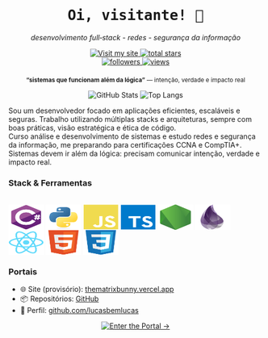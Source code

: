 <!-- MATRIX BUNNY HEADER -->
<h1 align="center" style="font-family: 'Share Tech Mono', monospace;">
  Oi, visitante! 👋
</h1>
<p align="center">
  <em>desenvolvimento full‑stack - redes - segurança da informação</em>
</p>

<!-- PRIMARY CTAs -->
<p align="center">
  <a href="https://the-matrix-bunny.vercel.app/">
    <img alt="Visit my site" title="Visit my site — The Matrix Bunny"
      src="https://img.shields.io/badge/Visit%20my%20site-%2300ff9c?style=for-the-badge&logo=vercel&logoColor=white&labelColor=011010"/>
  </a>
  <a href="https://github.com/the-matrix-bunny?tab=repositories&sort=stargazers">
    <img alt="total stars" title="Total stars on GitHub"
      src="https://custom-icon-badges.demolab.com/github/stars/lucasbemlucas?style=for-the-badge&logo=star&date=120825"/>
  </a>
  <br>
  <a href="https://github.com/the-matrix-bunny?tab=followers">
    <img alt="followers" title="Follow me on GitHub"
      src="https://custom-icon-badges.demolab.com/github/followers/lucasbemlucas?style=for-the-badge&logo=person-add&label=Follow&logoColor=white&date=120825"/>
  </a>
  <a href="https://github.com/the-matrix-bunny/">
    <img alt="views" title="GitHub profile views"
      src="https://komarev.com/ghpvc/?username=lucasbemlucas&style=for-the-badge"/>
  </a>
  <br>
</p>

<!-- MINI TAGLINE -->
<p align="center">
  <sub>
    <strong>“sistemas que funcionam além da lógica”</strong> — intenção, verdade e impacto real
  </sub>
</p>

<!-- STREAK / STATS -->
<p align="center">
  <img src="https://github-readme-stats.vercel.app/api?username=lucasbemlucas&hide_border=true&theme=transparent&date=120825" alt="GitHub Stats"/>
  <img src="https://github-readme-stats.vercel.app/api/top-langs?username=lucasbemlucas&layout=compact&hide_border=true&theme=transparent&date=120825" alt="Top Langs"/>
</p>

<!-- ABOUT -->
<p align="left">
Sou um desenvolvedor focado em aplicações eficientes, escaláveis e seguras. Trabalho utilizando múltiplas stacks e arquiteturas, sempre com boas práticas, visão estratégica e ética de código. 
<br/>
Curso análise e desenvolvimento de sistemas e estudo redes e segurança da informação, me preparando para certificações CCNA e CompTIA+.
<br/>
Sistemas devem ir além da lógica: precisam comunicar intenção, verdade e impacto real.
</p>

<!-- TECH STACK -->
<h3>Stack & Ferramentas</h3>
<div style="display: inline_block"><br>
  <img align="center" alt="Csharp" height="50" width="70" src="https://raw.githubusercontent.com/devicons/devicon/master/icons/csharp/csharp-original.svg">
  <img align="center" alt="Python" height="50" width="70" src="https://raw.githubusercontent.com/devicons/devicon/master/icons/python/python-original.svg">
  <img align="center" alt="JavaScript" height="50" width="70" src="https://raw.githubusercontent.com/devicons/devicon/master/icons/javascript/javascript-plain.svg">
  <img align="center" alt="TypeScript" height="50" width="70" src="https://raw.githubusercontent.com/devicons/devicon/master/icons/typescript/typescript-original.svg">
  <img align="center" alt="Nodejs" height="50" width="70" src="https://raw.githubusercontent.com/devicons/devicon/master/icons/nodejs/nodejs-original.svg">
  <img align="center" alt="Elixir" height="50" width="70" src="https://raw.githubusercontent.com/devicons/devicon/master/icons/elixir/elixir-original.svg">
  <img align="center" alt="React" height="50" width="70" src="https://raw.githubusercontent.com/devicons/devicon/master/icons/react/react-original.svg">
  <img align="center" alt="HTML" height="50" width="70" src="https://raw.githubusercontent.com/devicons/devicon/master/icons/html5/html5-original.svg">
  <img align="center" alt="CSS" height="50" width="70" src="https://raw.githubusercontent.com/devicons/devicon/master/icons/css3/css3-original.svg">
</div>

<!-- LINKS SECUNDÁRIOS -->
<h3>Portais</h3>
<ul>
  <li>🌐 Site (provisório): <a href="https://thematrixbunny.vercel.app/">thematrixbunny.vercel.app</a></li>
  <li>📦 Repositórios: <a href="https://github.com/lucasbemlucas?tab=repositories&sort=stargazers">GitHub</a></li>
  <li>👤 Perfil: <a href="https://github.com/lucasbemlucas">github.com/lucasbemlucas</a></li>
</ul>

<!-- FOOTER BADGE LINE -->
<p align="center">
  <a href="https://thematrixbunny.vercel.app/">
    <img alt="Enter the Portal →" title="Enter the Portal →"
      src="https://img.shields.io/badge/ENTER%20THE%20PORTAL-%2300ff9c?style=for-the-badge&logo=matrix&logoColor=white&labelColor=000000"/>
  </a>
</p>
